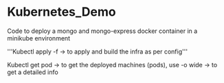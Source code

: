 # Kubernetes_Demo
Code to deploy a mongo and mongo-express docker container in a minikube environment

'''Kubectl apply -f <yaml file> → to apply and build the infra as per config'''  

Kubectl get pod → to get the deployed machines (pods), use -o wide → to get a detailed info
